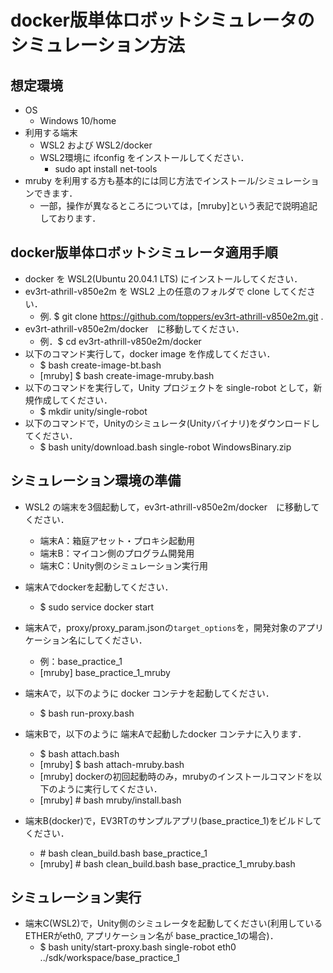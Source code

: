 # docker版単体ロボットシミュレータのシミュレーション方法
## 想定環境
 * OS
   * Windows 10/home
 * 利用する端末
   * WSL2 および WSL2/docker
    * WSL2環境に ifconfig をインストールしてください．
      * sudo apt install net-tools 
  * mruby を利用する方も基本的には同じ方法でインストール/シミュレーションできます．
    * 一部，操作が異なるところについては，[mruby]という表記で説明追記しております． 

## docker版単体ロボットシミュレータ適用手順
* docker を WSL2(Ubuntu 20.04.1 LTS) にインストールしてください．
* ev3rt-athrill-v850e2m を WSL2 上の任意のフォルダで clone してください．
   * 例. $ git clone https://github.com/toppers/ev3rt-athrill-v850e2m.git .
* ev3rt-athrill-v850e2m/docker　に移動してください．
   * 例．$ cd ev3rt-athrill-v850e2m/docker
* 以下のコマンド実行して，docker image を作成してください．
   * $ bash create-image-bt.bash
   * [mruby] $ bash create-image-mruby.bash
* 以下のコマンドを実行して，Unity プロジェクトを single-robot として，新規作成してください．
   * $ mkdir unity/single-robot
* 以下のコマンドで，Unityのシミュレータ(Unityバイナリ)をダウンロードしてください．
   * $ bash unity/download.bash single-robot WindowsBinary.zip

## シミュレーション環境の準備
* WSL2 の端末を3個起動して，ev3rt-athrill-v850e2m/docker　に移動してください．
   * 端末A：箱庭アセット・プロキシ起動用
   * 端末B：マイコン側のプログラム開発用
   * 端末C：Unity側のシミュレーション実行用
* 端末Aでdockerを起動してください．
  * $ sudo service docker start 
* 端末Aで，proxy/proxy_param.jsonの`target_options`を，開発対象のアプリケーション名にしてください．
   * 例：base_practice_1
   * [mruby] base_practice_1_mruby

* 端末Aで，以下のように docker コンテナを起動してください．
   * $ bash run-proxy.bash
* 端末Bで，以下のように 端末Aで起動したdocker コンテナに入ります．
   * $ bash attach.bash
   * [mruby] $ bash attach-mruby.bash
   * [mruby] dockerの初回起動時のみ，mrubyのインストールコマンドを以下のように実行してください．
   * [mruby] # bash mruby/install.bash
* 端末B(docker)で，EV3RTのサンプルアプリ(base_practice_1)をビルドしてください．
   * \# bash clean_build.bash base_practice_1
   * [mruby] \# bash clean_build.bash base_practice_1_mruby.bash

## シミュレーション実行
* 端末C(WSL2)で，Unity側のシミュレータを起動してください(利用しているETHERがeth0, アプリケーション名が base_practice_1の場合)．
   * $ bash unity/start-proxy.bash single-robot eth0 ../sdk/workspace/base_practice_1


